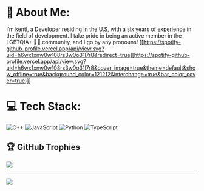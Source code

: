 # 💫 About Me:
I’m kentl, a Developer residing in the U.S, with a six years of experience in the field of development. I take pride in being an active member in the LGBTQIA+ 🏳️‍🌈 community, and I go by any pronouns!
[[https://spotify-github-profile.vercel.app/api/view.svg?uid=h6wx1xnw0w108rs3w0o31l7r8&redirect=true][https://spotify-github-profile.vercel.app/api/view.svg?uid=h6wx1xnw0w108rs3w0o31l7r8&cover_image=true&theme=default&show_offline=true&background_color=121212&interchange=true&bar_color_cover=true)]]

# 💻 Tech Stack:
![C++](https://img.shields.io/badge/c++-%2300599C.svg?style=for-the-badge&logo=c%2B%2B&logoColor=white) ![JavaScript](https://img.shields.io/badge/javascript-%23323330.svg?style=for-the-badge&logo=javascript&logoColor=%23F7DF1E) ![Python](https://img.shields.io/badge/python-3670A0?style=for-the-badge&logo=python&logoColor=ffdd54) ![TypeScript](https://img.shields.io/badge/typescript-%23007ACC.svg?style=for-the-badge&logo=typescript&logoColor=white)


## 🏆 GitHub Trophies
![](https://github-profile-trophy.vercel.app/?username=Kentledge&theme=radical&no-frame=false&no-bg=true&margin-w=4)

---
[![](https://visitcount.itsvg.in/api?id=Kentledge&icon=0&color=0)](https://visitcount.itsvg.in)
